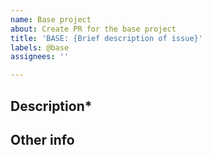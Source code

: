 ```yaml
---
name: Base project
about: Create PR for the base project
title: 'BASE: {Brief description of issue}'
labels: @base
assignees: ''

---
```

<!--
**DISCLAIMER** If your issue fails to follow this layout it will be closed.

RULES:
- Naming convention should be: BASE: {Brief description of issue}
- Topics followed by an asterisk (*) are required and SHOULD NOT be removed
- Topics without asterisk are optional and, if empty, should be deleted
-->

## Description*

<!-- A clear and concise description of what the PR is resolving. -->

## Other info

<!-- Add any other context about the problem here. -->
